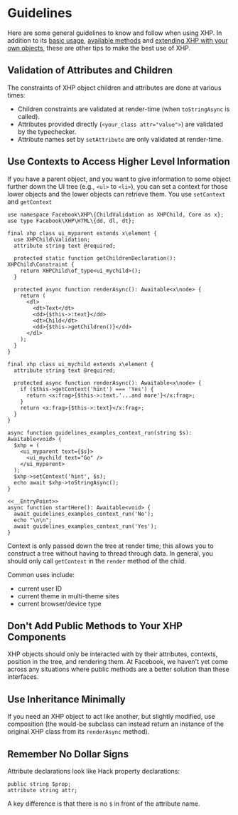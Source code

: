 # Guidelines

Here are some general guidelines to know and follow when using XHP. In addition to its [basic usage](/docs/hack/xhp/basic-usage),
[available methods](/docs/hack/xhp/methods) and [extending XHP with your own objects](/docs/hack/xhp/extending), these are other tips to make the best use of XHP.

## Validation of Attributes and Children

The constraints of XHP object children and attributes are done at various times:
* Children constraints are validated at render-time (when `toStringAsync` is called).
* Attributes provided directly (`<your_class attr="value">`) are validated by
  the typechecker.
* Attribute names set by `setAttribute` are only validated at render-time.

## Use Contexts to Access Higher Level Information

If you have a parent object, and you want to give information to some object further down the UI tree (e.g., `<ul>` to `<li>`), you
can set a context for those lower objects and the lower objects can retrieve them. You use `setContext` and `getContext`

```context.inc.hack
use namespace Facebook\XHP\{ChildValidation as XHPChild, Core as x};
use type Facebook\XHP\HTML\{dd, dl, dt};

final xhp class ui_myparent extends x\element {
  use XHPChild\Validation;
  attribute string text @required;

  protected static function getChildrenDeclaration(): XHPChild\Constraint {
    return XHPChild\of_type<ui_mychild>();
  }

  protected async function renderAsync(): Awaitable<x\node> {
    return (
      <dl>
        <dt>Text</dt>
        <dd>{$this->:text}</dd>
        <dt>Child</dt>
        <dd>{$this->getChildren()}</dd>
      </dl>
    );
  }
}

final xhp class ui_mychild extends x\element {
  attribute string text @required;

  protected async function renderAsync(): Awaitable<x\node> {
    if ($this->getContext('hint') === 'Yes') {
      return <x:frag>{$this->:text.'...and more'}</x:frag>;
    }
    return <x:frag>{$this->:text}</x:frag>;
  }
}

async function guidelines_examples_context_run(string $s): Awaitable<void> {
  $xhp = (
    <ui_myparent text={$s}>
      <ui_mychild text="Go" />
    </ui_myparent>
  );
  $xhp->setContext('hint', $s);
  echo await $xhp->toStringAsync();
}
```
```context.hack
<<__EntryPoint>>
async function startHere(): Awaitable<void> {
  await guidelines_examples_context_run('No');
  echo "\n\n";
  await guidelines_examples_context_run('Yes');
}
```

Context is only passed down the tree at render time; this allows you to construct a tree without having to thread through data. In
general, you should only call `getContext` in the `render` method of the child.

Common uses include:
 - current user ID
 - current theme in multi-theme sites
 - current browser/device type

## Don't Add Public Methods to Your XHP Components

XHP objects should only be interacted with by their attributes, contexts, position in the tree, and rendering them. At Facebook,
we haven't yet come across any situations where public methods are a better solution than these interfaces.

## Use Inheritance Minimally

If you need an XHP object to act like another, but slightly modified, use
composition (the would-be subclass can instead return an instance of the
original XHP class from its `renderAsync` method).

## Remember No Dollar Signs

Attribute declarations look like Hack property declarations:

```hack no-extract
public string $prop;
attribute string attr;
```

A key difference is that there is no `$` in front of the attribute name.
